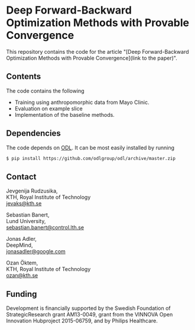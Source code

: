Deep Forward-Backward Optimization Methods with Provable Convergence
==================================

This repository contains the code for the article "[Deep Forward-Backward Optimization Methods with Provable Convergence](link to the paper)".

Contents
--------
The code contains the following

* Training using anthropomorphic data from Mayo Clinic.
* Evaluation on example slice
* Implementation of the baseline methods.

Dependencies
------------
The code depends on [ODL](https://github.com/odlgroup/odl). It can be most easily installed by running 

```bash
$ pip install https://github.com/odlgroup/odl/archive/master.zip
```

Contact
-------
Jevgenija Rudzusika,  
KTH, Royal Institute of Technology   
jevaks@kth.se

Sebastian Banert,  
Lund University,  
sebastian.banert@control.lth.se

Jonas Adler,  
DeepMind,  
jonasadler@google.com

Ozan Öktem,  
KTH, Royal Institute of Technology  
ozan@kth.se

Funding
-------
Development is financially supported by the Swedish Foundation of StrategicResearch grant AM13-0049, grant from the VINNOVA Open Innovation Hubproject 2015-06759, and by Philips Healthcare.

